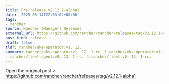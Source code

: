 ```yaml
---
title: Pre-release v2.12.1-alpha1
date: '2025-08-14T22:03:02+00:00'
tags:
- rancher
source: Rancher (Manager) Releases
external_url: https://github.com/rancher/rancher/releases/tag/v2.12.1-alpha1
post_kind: release
draft: false
tldr: rancher/aks-operator:v1. 12.
summary: rancher/aks-operator:v1. 12. 1-rc. 1 rancher/eks-operator:v1. 12. 1-rc. 1
  rancher/fleet-agent:v0. 13. 1-rc. 4 rancher/fleet:v0. 13. 1-rc.
---
```

Open the original post ↗ https://github.com/rancher/rancher/releases/tag/v2.12.1-alpha1

